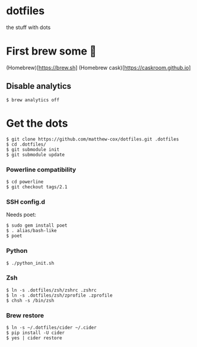 dotfiles
========

the stuff with dots

# First brew some :beers:

(Homebrew)[https://brew.sh]
(Homebrew cask)[https://caskroom.github.io]

## Disable analytics

    $ brew analytics off

# Get the dots

    $ git clone https://github.com/matthew-cox/dotfiles.git .dotfiles
    $ cd .dotfiles/
    $ git submodule init
    $ git submodule update
    
### Powerline compatibility

    $ cd powerline
    $ git checkout tags/2.1

### SSH config.d

Needs poet:

    $ sudo gem install poet
    $ . alias/bash-like
    $ poet

### Python

    $ ./python_init.sh

### Zsh

    $ ln -s .dotfiles/zsh/zshrc .zshrc
    $ ln -s .dotfiles/zsh/zprofile .zprofile
    $ chsh -s /bin/zsh

### Brew restore

    $ ln -s ~/.dotfiles/cider ~/.cider
    $ pip install -U cider
    $ yes | cider restore


